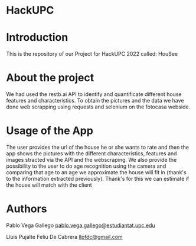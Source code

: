 # HackUPC 
# Introduction
This is the repository of our Project for HackUPC 2022 called: HouSee

# About the project
We had used the restb.ai API to identify and quantificate different house features and characteristics.
To obtain the pictures and the data we have done web scrapping using requests and selenium on the fotocasa webside. 

# Usage of the App

The user provides the url of the house he or she wants to rate and then the app shows the pictures with the different characteristics, features and images stracted via the API and the webscraping. We also  provide the possibility to the user to do age recognition using the camera and comparing that age to an age we approximate the house will fit in (thank's to the information extracted previously). Thank's for this we can estimate if the house will match with the client

# Authors

Pablo Vega Gallego pablo.vega.gallego@estudiantat.upc.edu

Lluis Pujalte Feliu De Cabrera llpfdc@gmail.com

